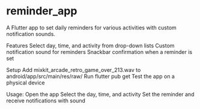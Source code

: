 # reminder_app
A Flutter app to set daily reminders for various activities with custom notification sounds.

Features
Select day, time, and activity from drop-down lists
Custom notification sound for reminders
Snackbar confirmation when a reminder is set

Setup
Add mixkit_arcade_retro_game_over_213.wav to android/app/src/main/res/raw/
Run flutter pub get
Test the app on a physical device

Usage:
Open the app
Select the day, time, and activity
Set the reminder and receive notifications with sound
